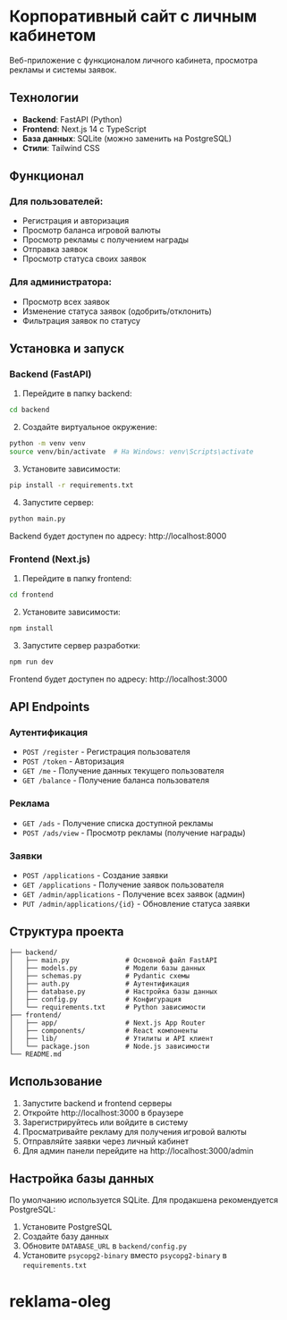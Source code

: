 # Корпоративный сайт с личным кабинетом

Веб-приложение с функционалом личного кабинета, просмотра рекламы и системы заявок.

## Технологии

- **Backend**: FastAPI (Python)
- **Frontend**: Next.js 14 с TypeScript
- **База данных**: SQLite (можно заменить на PostgreSQL)
- **Стили**: Tailwind CSS

## Функционал

### Для пользователей:
- Регистрация и авторизация
- Просмотр баланса игровой валюты
- Просмотр рекламы с получением награды
- Отправка заявок
- Просмотр статуса своих заявок

### Для администратора:
- Просмотр всех заявок
- Изменение статуса заявок (одобрить/отклонить)
- Фильтрация заявок по статусу

## Установка и запуск

### Backend (FastAPI)

1. Перейдите в папку backend:
```bash
cd backend
```

2. Создайте виртуальное окружение:
```bash
python -m venv venv
source venv/bin/activate  # На Windows: venv\Scripts\activate
```

3. Установите зависимости:
```bash
pip install -r requirements.txt
```

4. Запустите сервер:
```bash
python main.py
```

Backend будет доступен по адресу: http://localhost:8000

### Frontend (Next.js)

1. Перейдите в папку frontend:
```bash
cd frontend
```

2. Установите зависимости:
```bash
npm install
```

3. Запустите сервер разработки:
```bash
npm run dev
```

Frontend будет доступен по адресу: http://localhost:3000

## API Endpoints

### Аутентификация
- `POST /register` - Регистрация пользователя
- `POST /token` - Авторизация
- `GET /me` - Получение данных текущего пользователя
- `GET /balance` - Получение баланса пользователя

### Реклама
- `GET /ads` - Получение списка доступной рекламы
- `POST /ads/view` - Просмотр рекламы (получение награды)

### Заявки
- `POST /applications` - Создание заявки
- `GET /applications` - Получение заявок пользователя
- `GET /admin/applications` - Получение всех заявок (админ)
- `PUT /admin/applications/{id}` - Обновление статуса заявки

## Структура проекта

```
├── backend/
│   ├── main.py              # Основной файл FastAPI
│   ├── models.py            # Модели базы данных
│   ├── schemas.py           # Pydantic схемы
│   ├── auth.py              # Аутентификация
│   ├── database.py          # Настройка базы данных
│   ├── config.py            # Конфигурация
│   └── requirements.txt     # Python зависимости
├── frontend/
│   ├── app/                 # Next.js App Router
│   ├── components/          # React компоненты
│   ├── lib/                 # Утилиты и API клиент
│   └── package.json         # Node.js зависимости
└── README.md
```

## Использование

1. Запустите backend и frontend серверы
2. Откройте http://localhost:3000 в браузере
3. Зарегистрируйтесь или войдите в систему
4. Просматривайте рекламу для получения игровой валюты
5. Отправляйте заявки через личный кабинет
6. Для админ панели перейдите на http://localhost:3000/admin

## Настройка базы данных

По умолчанию используется SQLite. Для продакшена рекомендуется PostgreSQL:

1. Установите PostgreSQL
2. Создайте базу данных
3. Обновите `DATABASE_URL` в `backend/config.py`
4. Установите `psycopg2-binary` вместо `psycopg2-binary` в `requirements.txt`
# reklama-oleg
